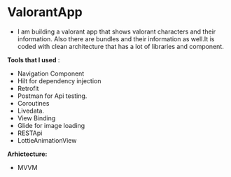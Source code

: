 # ValorantApp

- I am building a valorant app that shows valorant characters and their information.
Also there are bundles and their information as well.It is coded with clean architecture
that has a lot of libraries and component.

**Tools that I used** :

- Navigation Component
- Hilt for dependency injection
- Retrofit 
- Postman for Api testing.
- Coroutines
- Livedata.
- View Binding
- Glide for image loading
- RESTApi
- LottieAnimationView

**Arhictecture:**

- MVVM
